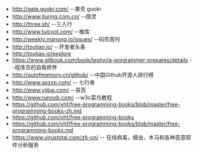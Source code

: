 * http://gate.guokr.com/ --果壳 guokr
* http://www.ituring.com.cn/ --图灵
* http://three.sh/ --三人行
* http://www.tuicool.com/ --推库
* http://weekly.manong.io/issues/ --码农周刊
* http://toutiao.io/  --开发者头条
* http://toutiao.io/explore
* https://www.gitbook.com/book/leohxj/a-programmer-prepares/details --程序员的自我修养
* http://outofmemory.cn/github/ --中国Github开源人排行榜
* http://www.qxzxp.com/         -- 七行者
* http://www.yiibai.com/		    --易百
* http://www.runoob.com/        --w3c菜鸟教程
* https://github.com/vhf/free-programming-books/blob/master/free-programming-books-zh.md
* https://github.com/vhf/free-programming-books
* https://github.com/vhf/free-programming-books/blob/master/free-programming-books.md
* https://www.virustotal.com/zh-cn/     -- 在线病毒，蠕虫，木马和各种恶意软件分析服务
